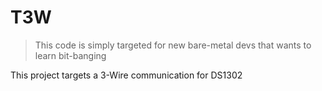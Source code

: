 # T3W

> This code is simply targeted for new bare-metal devs that wants to learn bit-banging

This project targets a 3-Wire communication for DS1302